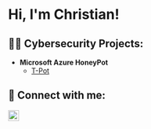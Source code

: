 <h1>Hi, I'm Christian! </h1>

<h2>👨‍💻 Cybersecurity Projects:</h2>

- <b>Microsoft Azure HoneyPot </b>
  - [T-Pot](https://github.com/CTSayre/AzureHoneyPot/blob/main/README.md)



<h2> 🤳 Connect with me:</h2>

[<img align="left" alt="christian-sayre | LinkedIn" width="22px" src="https://cdn.jsdelivr.net/npm/simple-icons@v3/icons/linkedin.svg" />][linkedin]

[linkedin]: www.linkedin.com/in/christian-sayre

<!--


Here are some ideas to get you started:

- 🔭 I’m currently working on ...
- 🌱 I’m currently learning ...
- 👯 I’m looking to collaborate on ...
- 🤔 I’m looking for help with ...
- 💬 Ask me about ...
- 📫 How to reach me: ...
- 😄 Pronouns: ...
- ⚡ Fun fact: ...
-->

